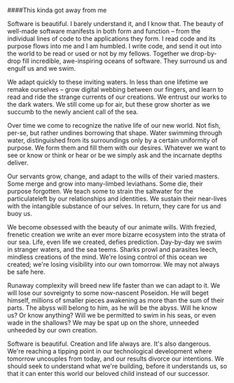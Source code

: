 ####This kinda got away from me

Software is beautiful. I barely understand it, and I know that. The beauty of well-made software  manifests in both form and function – from the individual lines of code to the applications they form. I read code and its purpose flows into me and I am humbled. I write code, and send it out into the world to be read or used or not by my fellows. Together we drop-by-drop fill incredible, awe-inspiring oceans of software. They surround us and engulf us and we swim.

We adapt quickly to these inviting waters. In less than one lifetime we remake ourselves – grow digital webbing between our fingers, and learn to read and ride the strange currents of our creations. We entrust our works to the dark waters. We still come up for air, but these grow shorter as we succumb to the newly ancient call of the sea.

Over time we come to recognize the native life of our new world. Not fish, per-se, but rather undines borrowing that shape. Water swimming through water, distinguished from its surroundings only by a certain uniformity of purpose. We form them and fill them with our desires. Whatever we want to see or know or think or hear or be we simply ask and the incarnate depths deliver.

Our servants grow, change, and adapt to the wills of their varied masters. Some merge and grow into many-limbed leviathans. Some die, their purpose forgotten. We teach some to strain the saltwater for the particulateleft by our relationships and identities. We sustain their near-lives with the intangible substance of our selves. In return, they care for us and buoy us.

We become obsessed with the beauty of our animate wills. With frezied, frenetic creation we write an ever more bizarre ecosystem into the strata of our sea. Life, even life we created, defies prediction. Day-by-day we swim in stranger waters, and the sea teems. Sharks prowl and parasites leech, mindless creations of the mind.  We're losing control of this ocean we created; we're losing visibility into our own tomorrow. We may not always be safe here.

Runaway complexity will breed new life faster than we can adapt to it. We will lose our sovreignty to some now-nascent Poseidon. He will beget himself, millions of smaller pieces awakening as more than the sum of their parts. The abyss will belong to him, as he will be the abyss. Will he know us? Or know anything? Will we be permitted to swim in his seas, or even wade in the shallows? We may be spat up on the shore, unneeded unheeded by our own creation.

Software is beautiful. Creation and life always are. It's also dangerous. We're reaching a tipping point in our technological development where tomorrow uncouples from today, and our results divorce our intentions. We should seek to understand what we're building, before it understands us, so that it can enter this world our beloved child instead of our successor.
